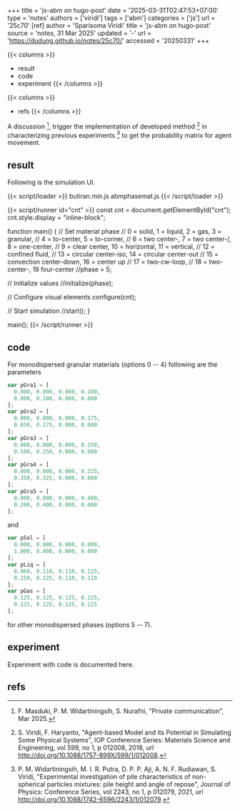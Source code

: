 +++
title = 'js-abm on hugo-post'
date = '2025-03-31T02:47:53+07:00'
type = 'notes'
authors = ['viridi']
tags = ['abm']
categories = ['js']
url = '25c70'
[ref]
author = 'Sparisoma Viridi'
title = 'js-abm on hugo-post'
source = 'notes, 31 Mar 2025'
updated = '-'
url = 'https://dudung.github.io/notes/25c70/'
accessed = '20250331'
+++

{{< columns >}}
+ result
+ code
+ experiment
{{< /columns >}}

{{< columns >}}
+ refs
{{< /columns >}}

<!--more-->

A discussion [^masduki_2025], trigger the implementation of developed method [^viridi_2018] in characterizing previous experiments [^widartiningsih_2025] to get the probability matrix for agent movement.


## result
Following is the simulation UI.

{{< script/loader >}}
butiran.min.js
abmphasemat.js
{{< /script/loader >}}


{{< script/runner id="cnt" >}}
const cnt = document.getElementById("cnt");
cnt.style.display = "inline-block";

function main() {
  // Set material phase
  // 0 = solid, 1 = liquid, 2 = gas, 3 = granular,
  // 4 = to-center, 5 = to-corner,
  // 6 = two center-\, 7 = two center-/, 8 = one-center,
  // 9 = clear center, 10 = horizontal, 11 = vertical,
  // 12 = confined fluid,
  // 13 = circular center-iso, 14 = circular center-out
  // 15 = convection center-down, 16 = center up
  // 17 = two-cw-loop,
  // 18 = two-center-\, 19 four-center
  //phase = 5;
  
  // Initialize values
  //initialize(phase);
  
  // Configure visual elements
  configure(cnt);
  
  // Start simulation
  //start();
}

main();
{{< /script/runner >}}


## code
For monodispersed granular materials (options 0 -- 4) following are the parameters

```js
var pGra1 = [
  0.000, 0.000, 0.000, 0.100,
  0.800, 0.100, 0.000, 0.000
];
var pGra2 = [
  0.000, 0.000, 0.000, 0.175,
  0.650, 0.175, 0.000, 0.000
];
var pGra3 = [
  0.000, 0.000, 0.000, 0.250,
  0.500, 0.250, 0.000, 0.000
];
var pGra4 = [
  0.000, 0.000, 0.000, 0.325,
  0.350, 0.325, 0.000, 0.000
];
var pGra5 = [
  0.000, 0.000, 0.000, 0.400,
  0.200, 0.400, 0.000, 0.000
];
```

and

```js
var pSol = [
  0.000, 0.000, 0.000, 0.000,
  1.000, 0.000, 0.000, 0.000		
];
var pLiq = [
  0.060, 0.110, 0.110, 0.125, 
  0.250, 0.125, 0.110, 0.110
];
var pGas = [
  0.125, 0.125, 0.125, 0.125, 
  0.125, 0.125, 0.125, 0.125
];
```

for other monodispersed phases (options 5 -- 7).


## experiment
Experiment with code is documented here.


## refs
[^masduki_2025]: F. Masduki, P. M. Widartiningsih, S. Nurafni, "Private communication", Mar 2025.
[^viridi_2018]: S. Viridi, F. Haryanto, "Agent-based Model and its Potential in Simulating Some Physical Systems", IOP Conference Series: Materials Science and Engineering, vol 599, no 1, p 012008, 2018, url http://doi.org/10.1088/1757-899X/599/1/012008.
[^widartiningsih_2025]: P. M. Widartiningsih, M. I. R. Putra, D. P. P. Aji, A. N. F. Rudiawan, S. Viridi, "Experimental investigation of pile characteristics of non-spherical particles mixtures: pile height and angle of repose", Journal of Physics: Conference Series, vol 2243, no 1, p 012079, 2021, url http://doi.org/10.1088/1742-6596/2243/1/012079.

